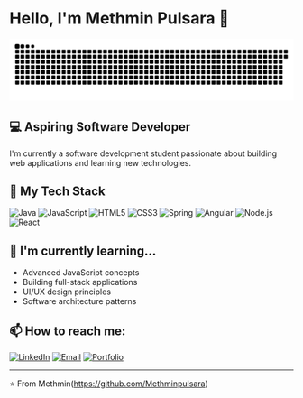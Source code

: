 # Hello, I'm Methmin Pulsara 👋
![snake gif](https://github.com/TekyaygilFethi/TekyaygilFethi/blob/output/github-contribution-grid-snake.svg)

## 💻 Aspiring Software Developer

I'm currently a software development student passionate about building web applications and learning new technologies.

## 🚀 My Tech Stack

![Java](https://img.shields.io/badge/-Java-ED8B00?style=for-the-badge&logo=java&logoColor=white)
![JavaScript](https://img.shields.io/badge/-JavaScript-F7DF1E?style=for-the-badge&logo=javascript&logoColor=black)
![HTML5](https://img.shields.io/badge/-HTML5-E34F26?style=for-the-badge&logo=html5&logoColor=white)
![CSS3](https://img.shields.io/badge/-CSS3-1572B6?style=for-the-badge&logo=css3&logoColor=white)
![Spring](https://img.shields.io/badge/-Spring-6DB33F?style=for-the-badge&logo=spring&logoColor=white)
![Angular](https://img.shields.io/badge/-Angular-DD0031?style=for-the-badge&logo=angular&logoColor=white)
![Node.js](https://img.shields.io/badge/-Node.js-339933?style=for-the-badge&logo=nodedotjs&logoColor=white)
![React](https://img.shields.io/badge/-React-61DAFB?style=for-the-badge&logo=react&logoColor=black)

## 🌱 I'm currently learning...

- Advanced JavaScript concepts
- Building full-stack applications
- UI/UX design principles
- Software architecture patterns

## 📫 How to reach me:

[![LinkedIn](https://img.shields.io/badge/-LinkedIn-0077B5?style=for-the-badge&logo=linkedin&logoColor=white)](https://www.linkedin.com/in/methmin-pulsara/)
[![Email](https://img.shields.io/badge/-Email-D14836?style=for-the-badge&logo=gmail&logoColor=white)](methminpulsara10@gmail.com)
[![Portfolio](https://img.shields.io/badge/-Portfolio-000000?style=for-the-badge&logo=notion&logoColor=white)]()


---

⭐️ From Methmin(https://github.com/Methminpulsara)

